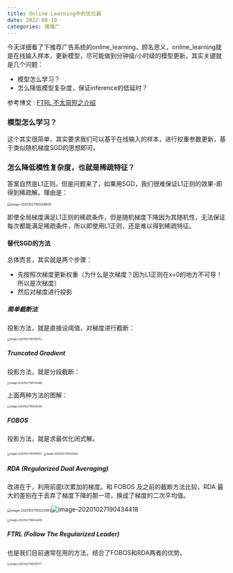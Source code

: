 ```yaml
---
title: Online Learning中的优化器
date: 2022-08-10 
categories: 搜推广
---
```




今天详细看了下推荐广告系统的online_learning，顾名思义，online_learning就是在线输入样本，更新模型，尽可能做到分钟级/小时级的模型更新，其实关键就是几个问题：

- 模型怎么学习？
- 怎么降低模型复杂度，保证inference的低延时？

参考博文 : [FTRL 不太简短之介绍](https://liam.page/2019/08/31/a-not-so-simple-introduction-to-FTRL/)



### 模型怎么学习？

这个其实很简单，其实要求我们可以基于在线输入的样本，进行权重参数更新，基于类似随机梯度SGD的思想即可。



### 怎么降低模性复杂度，也就是稀疏特征？

答案自然是L1正则。但是问题来了，如果用SGD，我们很难保证L1正则的效果-即得到稀疏解。理由是：

<img src="https://tva1.sinaimg.cn/large/e6c9d24ely1h51rtgsdh5j20y40u0aep.jpg" alt="image-20201027185248600" style="zoom: 50%;" />

即使全局梯度满足L1正则的稀疏条件，但是随机梯度下降因为其随机性，无法保证每次都能满足稀疏条件，所以即使用L1正则，还是难以得到稀疏特征。



#### 替代SGD的方法

总体而言，其实就是两个步骤：

- 先按照次梯度更新权重（为什么是次梯度？因为L1正则在x=0的地方不可导！所以是次梯度）
- 然后对梯度进行投影



##### 简单截断法

投影方法，就是直接设阈值，对梯度进行截断：

<img src="https://tva1.sinaimg.cn/large/e6c9d24ely1h51rtta91fj21b00cg75k.jpg" alt="image-20201027185706752" style="zoom:40%;" />

##### Truncated Gradient

投影方法，就是分段截断：

<img src="https://tva1.sinaimg.cn/large/e6c9d24ely1h51rtz1wgcj21a40eiq4j.jpg" alt="image-20201027185754986" style="zoom:40%;" />

上面两种方法的图解：

<img src="https://tva1.sinaimg.cn/large/e6c9d24ely1h51ru20h2vj20yu0ce0t3.jpg" alt="image-20201027185838385" style="zoom:40%;" />



##### FOBOS

投影方法，就是求最优化闭式解。

<img src="https://tva1.sinaimg.cn/large/e6c9d24ely1h51ruavat6j21au0bsdh1.jpg" alt="image-20201027185919933" style="zoom:40%;" />

<img src="https://tva1.sinaimg.cn/large/e6c9d24ely1h51rudmiu2j213k0agt9v.jpg" alt="image-20201027190101940" style="zoom:40%;" />

##### RDA (Regularized Dual Averaging)

改进在于，利用前面t次累加的梯度。和 FOBOS 及之前的截断方法比较，RDA 最大的差别在于丢弃了梯度下降的那一项，换成了梯度的二次平均值。

<img src="https://tva1.sinaimg.cn/large/e6c9d24ely1h51ruguyw1j20wu054q37.jpg" alt="image-20201027190202895" style="zoom:50%;" />![image-20201027190434418](https://tva1.sinaimg.cn/large/e6c9d24ely1h52t8hekgxj211m07m74v.jpg)

<img src="https://tva1.sinaimg.cn/large/e6c9d24ely1h52t8os84hj211m07m74v.jpg" alt="image-20201027190434418" style="zoom:40%;" />



##### FTRL (Follow The Regularized Leader)

也是我们目前通常在用的方法，结合了FOBOS和RDA两者的优势。

<img src="https://tva1.sinaimg.cn/large/e6c9d24ely1h51rul5a3oj21d60l0dj9.jpg" alt="image-20201027190550177" style="zoom:40%;" />

